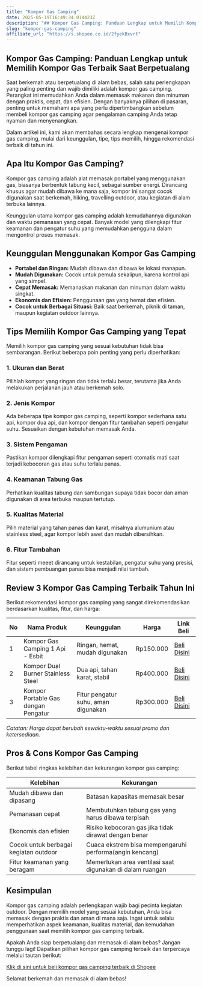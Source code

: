 ```yaml
---
title: "Kompor Gas Camping"
date: 2025-05-19T16:49:34.014423Z
description: "## Kompor Gas Camping: Panduan Lengkap untuk Memilih Kompor Gas Terbaik Saat Berpetualang..."
slug: "kompor-gas-camping"
affiliate_url: "https://s.shopee.co.id/2fyekBxvrt"
---
```

## Kompor Gas Camping: Panduan Lengkap untuk Memilih Kompor Gas Terbaik Saat Berpetualang

Saat berkemah atau berpetualang di alam bebas, salah satu perlengkapan yang paling penting dan wajib dimiliki adalah kompor gas camping. Perangkat ini memudahkan Anda dalam memasak makanan dan minuman dengan praktis, cepat, dan efisien. Dengan banyaknya pilihan di pasaran, penting untuk memahami apa yang perlu dipertimbangkan sebelum membeli kompor gas camping agar pengalaman camping Anda tetap nyaman dan menyenangkan.

Dalam artikel ini, kami akan membahas secara lengkap mengenai kompor gas camping, mulai dari keunggulan, tipe, tips memilih, hingga rekomendasi terbaik di tahun ini.  

## Apa Itu Kompor Gas Camping?

Kompor gas camping adalah alat memasak portabel yang menggunakan gas, biasanya berbentuk tabung kecil, sebagai sumber energi. Dirancang khusus agar mudah dibawa ke mana saja, kompor ini sangat cocok digunakan saat berkemah, hiking, travelling outdoor, atau kegiatan di alam terbuka lainnya.  

Keunggulan utama kompor gas camping adalah kemudahannya digunakan dan waktu pemanasan yang cepat. Banyak model yang dilengkapi fitur keamanan dan pengatur suhu yang memudahkan pengguna dalam mengontrol proses memasak.  

## Keunggulan Menggunakan Kompor Gas Camping

- **Portabel dan Ringan:** Mudah dibawa dan dibawa ke lokasi manapun.
- **Mudah Digunakan:** Cocok untuk pemula sekalipun, karena kontrol api yang simpel.
- **Cepat Memasak:** Memanaskan makanan dan minuman dalam waktu singkat.
- **Ekonomis dan Efisien:** Penggunaan gas yang hemat dan efisien.
- **Cocok untuk Berbagai Situasi:** Baik saat berkemah, piknik di taman, maupun kegiatan outdoor lainnya.

## Tips Memilih Kompor Gas Camping yang Tepat

Memilih kompor gas camping yang sesuai kebutuhan tidak bisa sembarangan. Berikut beberapa poin penting yang perlu diperhatikan:  

### 1. Ukuran dan Berat  
Pilihlah kompor yang ringan dan tidak terlalu besar, terutama jika Anda melakukan perjalanan jauh atau berkemah solo.  

### 2. Jenis Kompor  
Ada beberapa tipe kompor gas camping, seperti kompor sederhana satu api, kompor dua api, dan kompor dengan fitur tambahan seperti pengatur suhu. Sesuaikan dengan kebutuhan memasak Anda.  

### 3. Sistem Pengaman  
Pastikan kompor dilengkapi fitur pengaman seperti otomatis mati saat terjadi kebocoran gas atau suhu terlalu panas.  

### 4. Keamanan Tabung Gas  
Perhatikan kualitas tabung dan sambungan supaya tidak bocor dan aman digunakan di area terbuka maupun tertutup.  

### 5. Kualitas Material  
Pilih material yang tahan panas dan karat, misalnya alumunium atau stainless steel, agar kompor lebih awet dan mudah dibersihkan.  

### 6. Fitur Tambahan  
Fitur seperti meeet dirancang untuk kestabilan, pengatur suhu yang presisi, dan sistem pembuangan panas bisa menjadi nilai tambah.  

## Review 3 Kompor Gas Camping Terbaik Tahun Ini  

Berikut rekomendasi kompor gas camping yang sangat direkomendasikan berdasarkan kualitas, fitur, dan harga:  

| No | Nama Produk | Keunggulan | Harga | Link Beli |
|-------|-------------------------|------------------------------------------------|--------|-------------------------------------------------|
| 1 | Kompor Gas Camping 1 Api - Esbit | Ringan, hemat, mudah digunakan | Rp150.000 | [Beli Disini](https://s.shopee.co.id/2fyekBxvrt) |
| 2 | Kompor Dual Burner Stainless Steel | Dua api, tahan karat, stabil | Rp400.000 | [Beli Disini](https://s.shopee.co.id/2fyekBxvrt) |
| 3 | Kompor Portable Gas dengan Pengatur | Fitur pengatur suhu, aman digunakan | Rp300.000 | [Beli Disini](https://s.shopee.co.id/2fyekBxvrt) |

*Catatan: Harga dapat berubah sewaktu-waktu sesuai promo dan ketersediaan.*

## Pros & Cons Kompor Gas Camping

Berikut tabel ringkas kelebihan dan kekurangan kompor gas camping:  

| Kelebihan | Kekurangan |
|--------------|--------------|
| Mudah dibawa dan dipasang | Batasan kapasitas memasak besar |
| Pemanasan cepat | Membutuhkan tabung gas yang harus dibawa terpisah |
| Ekonomis dan efisien | Risiko kebocoran gas jika tidak dirawat dengan benar |
| Cocok untuk berbagai kegiatan outdoor | Cuaca ekstrem bisa mempengaruhi performa(angin kencang) |
| Fitur keamanan yang beragam | Memerlukan area ventilasi saat digunakan di dalam ruangan |

## Kesimpulan

Kompor gas camping adalah perlengkapan wajib bagi pecinta kegiatan outdoor. Dengan memilih model yang sesuai kebutuhan, Anda bisa memasak dengan praktis dan aman di mana saja. Ingat untuk selalu memperhatikan aspek keamanan, kualitas material, dan kemudahan penggunaan saat memilih kompor gas camping terbaik.  

Apakah Anda siap berpetualang dan memasak di alam bebas? Jangan tunggu lagi! Dapatkan pilihan kompor gas camping terbaik dan terpercaya melalui tautan berikut:  

[Klik di sini untuk beli kompor gas camping terbaik di Shopee](https://s.shopee.co.id/2fyekBxvrt)  

Selamat berkemah dan memasak di alam bebas!